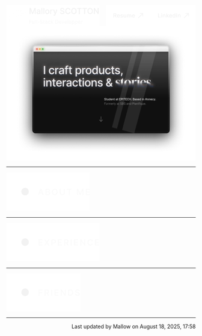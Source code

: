 <div>
  <a href="https://mscotton.framer.website" target="_blank">
    <img align="left" src="./name.png" alt="Mallory SCOTTON" height="56" />
  </a>
  <a href="https://www.linkedin.com/in/mallory-scotton" target="_blank">
    <img align="right" src="./linkedin.png" alt="LinkedIn" height="56" />
  </a>
  <a href="https://drive.google.com/file/d/1XHECHGjzjWDTqDsXx8aklQN7so_Tzj7o/view?usp=drive_link" target="_blank">
    <img align="right" src="./resume.png" alt="Resume" height="56" />
  </a>
</div>

<div>
  <img src="./hero.svg" alt="Hero" />
</div>

---

<img src="./aboutme.svg" alt="About Me">

---

<img src="./experience.svg" alt="Experience">

---

<img src="./friends.svg" alt="Friends">

---

<p align="right">Last updated by Mallow on August 18, 2025, 17:58</p>
